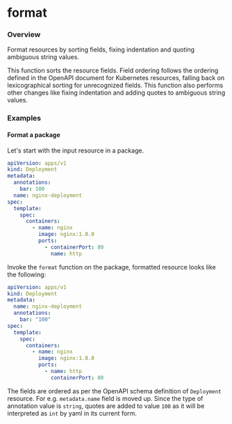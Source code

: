 # format

### Overview

<!--mdtogo:Short-->

Format resources by sorting fields, fixing indentation and quoting ambiguous string values.

<!--mdtogo-->

<!--mdtogo:Long-->

This function sorts the resource fields. Field ordering follows the
ordering defined in the OpenAPI document for Kubernetes resources,
falling back on lexicographical sorting for unrecognized fields. 
This function also performs other changes like fixing indentation and
adding quotes to ambiguous string values.

<!--mdtogo-->

### Examples

<!--mdtogo:Examples-->

#### Format a package

Let's start with the input resource in a package.

```yaml
apiVersion: apps/v1
kind: Deployment
metadata:
  annotations:
    bar: 100
  name: nginx-deployment
spec:
  template:
    spec:
      containers:
        - name: nginx
          image: nginx:1.0.0
          ports:
            - containerPort: 80
              name: http
```

Invoke the `format` function on the package, formatted resource looks like the following:

```yaml
apiVersion: apps/v1
kind: Deployment
metadata:
  name: nginx-deployment
  annotations:
    bar: "100"
spec:
  template:
    spec:
      containers:
        - name: nginx
          image: nginx:1.0.0
          ports:
            - name: http
              containerPort: 80
```

The fields are ordered as per the OpenAPI schema definition of `Deployment` resource. For e.g. `metadata.name` field
is moved up. Since the type of annotation value is `string`, quotes are added to value `100` as it will be interpreted
as `int` by yaml in its current form.

<!--mdtogo-->
